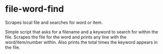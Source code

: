 # file-word-find
Scrapes local file and searches for word or item.

Simple script that asks for a filename and a keyword to search for within the file. Scrapes the file for the word and prints any line with the word/item/number within. Also prints the total times the keyword appears in the file.
